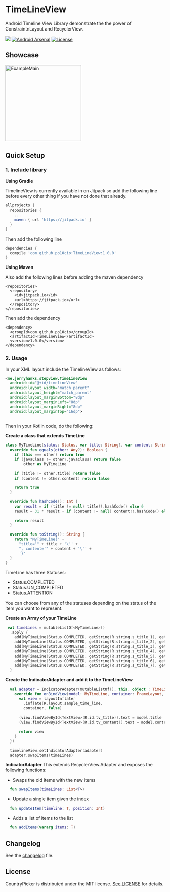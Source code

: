 # TimeLineView 
Android Timeline View Library demonstrate the the power of ConstraintnLayout and RecyclerView.



[![](https://jitpack.io/v/po10cio/TimeLineView.svg)](https://jitpack.io/#po10cio/TimeLineView)
[![Android Arsenal]( https://img.shields.io/badge/Android%20Arsenal-TimeLineView-green.svg?style=flat )]( https://android-arsenal.com/details/1/6540 )
[![License](https://img.shields.io/badge/License-MIT-blue.svg)](https://github.com/po10cio/TimeLineView/blob/master/LICENSE.md) 


## Showcase

<img src="sc/sc1.png" alt="ExampleMain" width="240">&nbsp;&nbsp;&nbsp;&nbsp;&nbsp;


## Quick Setup
### 1. Include library

**Using Gradle**

TimelineView is currently available in on Jitpack so add the following line before every other thing if you have not done that already.

```gradle
allprojects {
  repositories {
    ...
    maven { url 'https://jitpack.io' }
  }
}
```
	
Then add the following line 

``` gradle
dependencies {
  compile 'com.github.po10cio:TimeLineView:1.0.0'
}
```

**Using Maven**

Also add the following lines before adding the maven dependency

```maven
<repositories>
  <repository>
    <id>jitpack.io</id>
    <url>https://jitpack.io</url>
  </repository>
</repositories>
```
Then add the dependency

``` maven
<dependency>
  <groupId>com.github.po10cio</groupId>
  <artifactId>TimeLineView</artifactId>
  <version>1.0.0</version>
</dependency>
```

### 2. Usage
In your XML layout include the TimelineView as follows:

```xml
<me.jerryhanks.stepview.TimeLineView
  android:id="@+id/timelineView"
  android:layout_width="match_parent"
  android:layout_height="match_parent"
  android:layout_marginBottom="8dp"
  android:layout_marginLeft="8dp"
  android:layout_marginRight="8dp"
  android:layout_marginTop="16dp">
      
```
Then in your Kotlin code, do the following:
 
 **Create a class that extends TimeLine**
 
```kotlin
class MyTimeLine(status: Status, var title: String?, var content: String?) : TimeLine(status) {
  override fun equals(other: Any?): Boolean {
    if (this === other) return true
    if (javaClass != other?.javaClass) return false
        other as MyTimeLine
    
    if (title != other.title) return false
    if (content != other.content) return false

    return true
  }
  
  override fun hashCode(): Int {
    var result = if (title != null) title!!.hashCode() else 0
    result = 31 * result + if (content != null) content!!.hashCode() else 0
    
    return result
  }

  override fun toString(): String {
    return "MyTimeLine{" +
      "title='" + title + '\'' +
      ", content='" + content + '\'' +
      '}'
  }
}
```
  
  
TimeLine has three Statuses:

- Status.COMPLETED
- Status.UN_COMPLETED
- Status.ATTENTION

You can choose from any of the statuses depending on the status of the item you want to represent.

**Create an Array of your TimeLine**

```kotlin
 val timeLines = mutableListOf<MyTimeLine>()
  .apply {
    add(MyTimeLine(Status.COMPLETED, getString(R.string.s_title_1), getString(R.string.s_content_1)))
    add(MyTimeLine(Status.COMPLETED, getString(R.string.s_title_2), getString(R.string.s_content_2)))
    add(MyTimeLine(Status.COMPLETED, getString(R.string.s_title_3), getString(R.string.s_content_3)))
    add(MyTimeLine(Status.COMPLETED, getString(R.string.s_title_4), getString(R.string.s_content_4)))
    add(MyTimeLine(Status.COMPLETED, getString(R.string.s_title_5), getString(R.string.s_content_5)))
    add(MyTimeLine(Status.COMPLETED, getString(R.string.s_title_6), getString(R.string.s_content_6)))
    add(MyTimeLine(Status.COMPLETED, getString(R.string.s_title_7), getString(R.string.s_content_7)))
  }
```

**Create the IndicatorAdapter and add it to the TimeLineView**

```kotlin
  val adapter = IndicatorAdapter(mutableListOf(), this, object : TimeLineViewCallback<MyTimeLine> {
    override fun onBindView(model: MyTimeLine, container: FrameLayout, position: Int): View {
      val view = layoutInflater
        .inflate(R.layout.sample_time_line,
        container, false)
       
      (view.findViewById<TextView>(R.id.tv_title)).text = model.title
      (view.findViewById<TextView>(R.id.tv_content)).text = model.content
     
      return view
    }
  })

  timelineView.setIndicatorAdapter(adapter)
  adapter.swapItems(timeLines)
```

**IndicatorAdapter**
This extends RecyclerView.Adapter and exposes the following functions:

- Swaps the old items with the new items
```kotlin
  fun swapItems(timeLines: List<T>)
```

- Update a single item given the index
```kotlin
  fun updateItem(timeline: T, position: Int) 
```

- Adds a list of items to the list
```kotlin
  fun addItems(vararg items: T)
```
	
## Changelog

See the [changelog](/CHANGELOG.md) file.


## License

CountryPicker is distributed under the MIT license. [See LICENSE](https://github.com/po10cio/TimeLineView/blob/master/LICENSE.md) for details.
